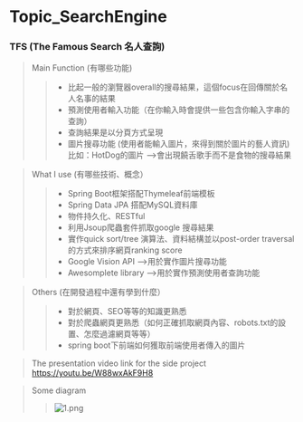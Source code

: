 # Topic_SearchEngine
### TFS (The Famous Search 名人查詢)
> Main Function (有哪些功能)
>> * 比起一般的瀏覽器overall的搜尋結果，這個focus在回傳關於名人名事的結果
>> * 預測使用者輸入功能（在你輸入時會提供一些包含你輸入字串的查詢）
>> * 查詢結果是以分頁方式呈現
>> * 圖片搜尋功能 (使用者能輸入圖片，來得到關於圖片的藝人資訊) <br>
>> 比如：HotDog的圖片 -->會出現饒舌歌手而不是食物的搜尋結果

> What I use (有哪些技術、概念）
>> * Spring Boot框架搭配Thymeleaf前端模板
>> * Spring Data JPA 搭配MySQL資料庫
>> * 物件持久化、RESTful
>> * 利用Jsoup爬蟲套件抓取google 搜尋結果
>> * 實作quick sort/tree 演算法、資料結構並以post-order traversal的方式來排序網頁ranking score
>> * Google Vision API -->用於實作圖片搜尋功能
>> * Awesomplete library -->用於實作預測使用者查詢功能

> Others (在開發過程中還有學到什麼）
>> * 對於網頁、SEO等等的知識更熟悉
>> * 對於爬蟲網頁更熟悉（如何正確抓取網頁內容、robots.txt的設置、怎麼過濾網頁等等）
>> * spring boot下前端如何獲取前端使用者傳入的圖片

> The presentation video link for the side project<br>
> <https://youtu.be/W88wxAkF9H8>

> Some diagram 
>> ![1.png](./ImageRepository/1.png)
